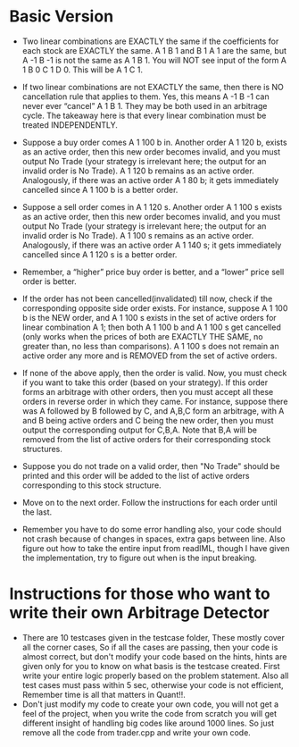 # Basic Version

* Two linear combinations are EXACTLY the same if the coefficients for each stock are EXACTLY the same. A 1 B 1 and B 1 A 1 are the same, but A -1 B -1 is not the same as A 1 B 1. You will NOT see input of the form A 1 B 0 C 1 D 0. This will be A 1 C 1.
* If two linear combinations are not EXACTLY the same, then there is NO cancellation rule that applies to them. Yes, this means A -1 B -1 can never ever “cancel” A 1 B 1. They may be both used in an arbitrage cycle. The takeaway here is that every linear combination must be treated INDEPENDENTLY.

* Suppose a buy order comes A 1 100 b in. Another order A 1 120 b, exists as an active order, then this new order becomes invalid, and you must output No Trade (your strategy is irrelevant here; the output for an invalid order is No Trade). A 1 120 b remains as an active order.  Analogously, if there was an active order A 1 80 b; it gets immediately cancelled since A 1 100 b is a better order.
* Suppose a sell order comes in A 1 120 s. Another order A 1 100 s exists as an active order, then this new order becomes invalid, and you must output No Trade (your strategy is irrelevant here; the output for an invalid order is No Trade). A 1 100 s remains as an active order. Analogously, if there was an active order A 1 140 s; it gets immediately cancelled since A 1 120 s is a better order.
* Remember, a “higher” price buy order is better, and a “lower” price sell order is better.
* If the order has not been cancelled(invalidated) till now, check if the corresponding opposite side order exists. For instance, suppose A 1 100 b is the NEW order, and A 1 100 s exists in the set of active orders for linear combination A 1; then both A 1 100 b and A 1 100 s get cancelled (only works when the prices of both are EXACTLY THE SAME, no greater than, no less than comparisons). A 1 100 s does not remain an active order any more and is REMOVED from the set of active orders.
* If none of the above apply, then the order is valid. Now, you must check if you want to take this order (based on your strategy). If this order forms an arbitrage with other orders, then you must accept all these orders in reverse order in which they came. For instance, suppose there was A followed by B followed by C, and A,B,C form an arbitrage, with A and B being active orders and C being the new order, then you must output the corresponding output for C,B,A. Note that B,A will be removed from the list of active orders for their corresponding stock structures.
* Suppose you do not trade on a valid order, then "No Trade" should be printed and this order will be added to the list of active orders corresponding to this stock structure.
* Move on to the next order. Follow the instructions for each order until the last.
* Remember you have to do some error handling also, your code should not crash because of changes in spaces, extra gaps between line. Also figure out how to take the entire input from readIML, though I have given the implementation, try to figure out when is the input breaking.

# Instructions for those who want to write their own Arbitrage Detector
* There are 10 testcases given in the testcase folder, These mostly cover all the corner cases, So if all the cases are passing, then your code is almost correct, but don't modify your code based on the hints, hints are given only for you to know on what basis is the testcase created. First write your entire logic properly based on the problem statement. Also all test cases must pass within 5 sec, otherwise your code is not efficient, Remember time is all that matters in Quant!!.
* Don't just modify my code to create your own code, you will not get a feel of the project, when you write the code from scratch you will get different insight of handling big codes like around 1000 lines. So just remove all the code from trader.cpp and write your own code.
